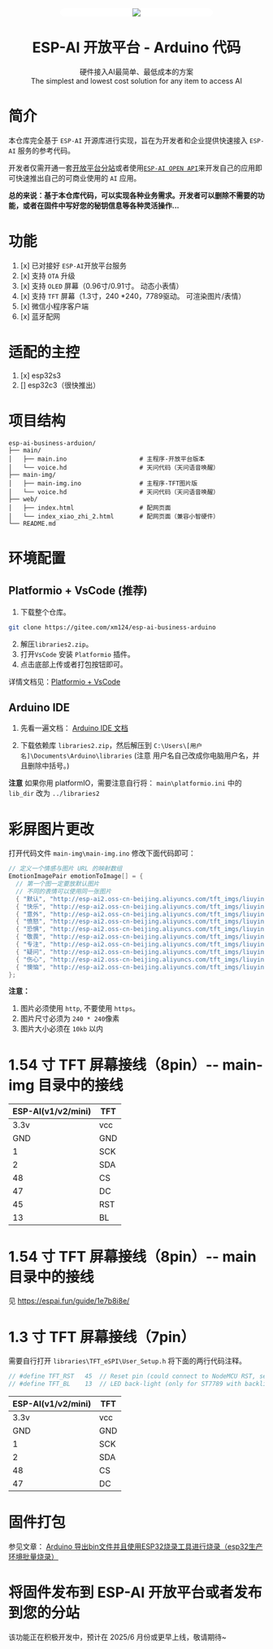 <div align="center"> 
<a name="readme-top"></a>

<div style="background:#fff;border-radius: 12px;width:300px;">
  <img src="https://espai.fun/images/logo.png"/> 
</div> 

<h1>ESP-AI 开放平台 - Arduino 代码</h1>

硬件接入AI最简单、最低成本的方案<br/>The simplest and lowest cost solution for any item to access AI

</div> 


# 简介

本仓库完全基于 `ESP-AI` 开源库进行实现，旨在为开发者和企业提供快速接入 `ESP-AI` 服务的参考代码。      

开发者仅需开通一套[开放平台分站](https://espai.fun/acout/cooperation/#%E6%88%90%E4%B8%BA%E5%88%86%E9%94%80%E5%95%86%E3%80%81%E4%BB%A3%E7%90%86%E5%95%86)或者使用[`ESP-AI OPEN API`](https://espai.fun/dev/dev-open-api/)来开发自己的应用即可快速推出自己的可商业使用的 `AI` 应用。


**总的来说：基于本仓库代码，可以实现各种业务需求。开发者可以删除不需要的功能，或者在固件中写好您的秘钥信息等各种灵活操作...**


# 功能

1. [x] 已对接好 `ESP-AI`开放平台服务
2. [x] 支持 `OTA` 升级
3. [x] 支持 `OLED` 屏幕（0.96寸/0.91寸。 动态小表情）
4. [x] 支持 `TFT` 屏幕（1.3寸，240 *240，7789驱动。 可渲染图片/表情） 
5. [x] 微信小程序客户端 
6. [x] 蓝牙配网 

# 适配的主控

1. [x] esp32s3  
2. [] esp32c3（很快推出）
 

# 项目结构

```
esp-ai-business-arduion/
├── main/
│   ├── main.ino                    # 主程序-开放平台版本
│   └── voice.hd                    # 天问代码（天问语音唤醒）
├── main-img/             
│   ├── main-img.ino                # 主程序-TFT图片版
│   └── voice.hd                    # 天问代码（天问语音唤醒）
├── web/              
│   ├── index.html                  # 配网页面
│   └── index_xiao_zhi_2.html       # 配网页面（兼容小智硬件）
└── README.md
```

# 环境配置

## Platformio + VsCode (推荐)
1. 下载整个仓库。
```bash
git clone https://gitee.com/xm124/esp-ai-business-arduino
```
2. 解压`libraries2.zip`。
3. 打开`VsCode` 安装 `Platformio` 插件。
4. 点击底部上传或者打包按钮即可。

详情文档见：[Platformio + VsCode](https://espai.fun/guide/client-dev/#_1-3%E3%80%81arduino-%E5%BC%80%E5%8F%91%E6%9D%BF%E7%8E%AF%E5%A2%83%E5%AE%89%E8%A3%85)

## Arduino IDE
1. 先看一遍文档： 
[ Arduino IDE 文档](https://espai.fun/guide/client-dev/#%E4%B8%80%E3%80%81arduino-ide-%E7%8E%AF%E5%A2%83)

2. 下载依赖库 `libraries2.zip`，然后解压到 `C:\Users\[用户名]\Documents\Arduino\libraries` (注意 用户名自己改成你电脑用户名，并且删除中括号。)

**注意**
如果你用 platformIO，需要注意自行将： `main\platformio.ini` 中的 `lib_dir` 改为 `../libraries2`


# 彩屏图片更改

打开代码文件 `main-img\main-img.ino` 修改下面代码即可：

```c++
// 定义一个情感与图片 URL 的映射数组
EmotionImagePair emotionToImage[] = {
  // 第一个图一定要放默认图片
  // 不同的表情可以使用同一张图片
  { "默认", "http://esp-ai2.oss-cn-beijing.aliyuncs.com/tft_imgs/liuying/default.jpg" },
  { "快乐", "http://esp-ai2.oss-cn-beijing.aliyuncs.com/tft_imgs/liuying/kuai-le.jpg" },
  { "意外", "http://esp-ai2.oss-cn-beijing.aliyuncs.com/tft_imgs/liuying/kuai-le.jpg" },
  { "愤怒", "http://esp-ai2.oss-cn-beijing.aliyuncs.com/tft_imgs/liuying/shen-qi.jpg" },
  { "恐惧", "http://esp-ai2.oss-cn-beijing.aliyuncs.com/tft_imgs/liuying/kong-ju.jpg" },
  { "敬畏", "http://esp-ai2.oss-cn-beijing.aliyuncs.com/tft_imgs/liuying/kong-ju.jpg" },
  { "专注", "http://esp-ai2.oss-cn-beijing.aliyuncs.com/tft_imgs/liuying/si-kao.jpg" },
  { "疑问", "http://esp-ai2.oss-cn-beijing.aliyuncs.com/tft_imgs/liuying/si-kao.jpg" },
  { "伤心", "http://esp-ai2.oss-cn-beijing.aliyuncs.com/tft_imgs/liuying/ku-qi.jpg" },
  { "懊恼", "http://esp-ai2.oss-cn-beijing.aliyuncs.com/tft_imgs/liuying/ku-qi.jpg" }
};
```

**注意：**  
1. 图片必须使用 `http`, 不要使用 `https`。
2. 图片尺寸必须为 `240 * 240`像素
3. 图片大小必须在 `10kb` 以内
 


# 1.54 寸 TFT 屏幕接线（8pin）-- main-img 目录中的接线
 
| ESP-AI(v1/v2/mini) | TFT |
| --------------- | --- |
| 3.3v            | vcc |
| GND             | GND |
| 1               | SCK |
| 2               | SDA |
| 48              | CS  |
| 47              | DC  |
| 45              | RST |
| 13              | BL  |

 
# 1.54 寸 TFT 屏幕接线（8pin）-- main 目录中的接线

见 https://espai.fun/guide/1e7b8i8e/


# 1.3 寸 TFT 屏幕接线（7pin）

需要自行打开 `libraries\TFT_eSPI\User_Setup.h` 将下面的两行代码注释。
``` c++
// #define TFT_RST   45  // Reset pin (could connect to NodeMCU RST, see next line)
// #define TFT_BL    13  // LED back-light (only for ST7789 with backlight control pin)
```

| ESP-AI(v1/v2/mini) | TFT |
| --------------- | --- |
| 3.3v            | vcc |
| GND             | GND |
| 1               | SCK |
| 2               | SDA |
| 48              | CS  |
| 47              | DC  | 



# 固件打包

参见文章： [Arduino 导出bin文件并且使用ESP32烧录工具进行烧录（esp32生产环境批量烧录）
](https://juejin.cn/post/7436363573348696118)


# 将固件发布到 ESP-AI 开放平台或者发布到您的分站

该功能正在积极开发中，预计在 2025/6 月份或更早上线，敬请期待~



